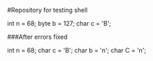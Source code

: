 #Repository for testing shell

int n = 68;
byte b = 127;
char c = 'B';

###After errors fixed

int n = 68;
char c = 'B';
char b = 'n';
char C = 'n';

